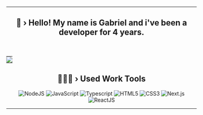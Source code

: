 <div align="center">

------------------------------------------------------------------

 <h2 align="center">🧠 › Hello! My name is Gabriel and i've been a developer for 4 years.</h2>
 <br>
    <table>
      <td style="padding: 0; width=50%">
       <img src="https://discord.c99.nl/widget/theme-4/508640203255054360.png" />
      </td>
 </table>
  <h2 align="center">👨🏻‍💻 › Used Work Tools</h2>
  <img alt="NodeJS" src="https://img.shields.io/badge/node.js-%2343853D.svg?style=for-the-badge&logo=nodedotjs&logoColor=white"/>
  <img alt="JavaScript" src="https://img.shields.io/badge/javascript-%23323330.svg?style=for-the-badge&logo=javascript&logoColor=%23F7DF1E"/>
  <img alt="Typescript" src="https://img.shields.io/badge/TypeScript-0E4BFB.svg?style=for-the-badge&logo=typescript&logoColor=white"/>
  <img alt="HTML5" src="https://img.shields.io/badge/html5-%23E34F26.svg?style=for-the-badge&logo=html5&logoColor=white"/>
  <img alt="CSS3" src="https://img.shields.io/badge/css3-%231572B6.svg?style=for-the-badge&logo=css3&logoColor=white"/>
  <img alt="Next.js" src="https://img.shields.io/badge/next.js-%2343853D.svg?style=for-the-badge&logo=nextdotjs&logoColor=white&color=#FFFFFF"/>
  <img alt="ReactJS" src="https://img.shields.io/badge/ReactJS-4AA7C0.svg?style=for-the-badge&logo=react&logoColor=white"/>
  
  ------------------------------------------------------------------
  
</div>

